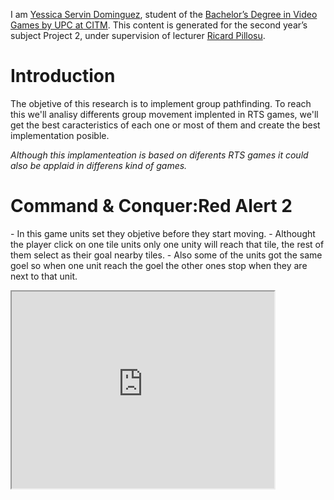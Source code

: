 
I am  <a href="https://www.linkedin.com/in/yessica-servin-dominguez-663175165/" >Yessica Servin Dominguez</a>, student of the <a href="https://www.citm.upc.edu/ing/estudis/graus-videojocs/">Bachelor’s Degree in Video Games by UPC at CITM</a>. 
This content is generated for the second year’s subject Project 2, under supervision of lecturer <a href="https://es.linkedin.com/in/ricardpillosu">Ricard Pillosu</a>.

<h1>Introduction</h1>
<p>The objetive of this research is to implement group pathfinding. To reach this we'll analisy differents group movement implented in RTS games, we'll get the best caracteristics of each one or most of them and create the best implementation posible.</p>
<i>Although this implamenteation is based on diferents RTS games it could also be applaid in differens kind of games.</i>

<h1>Command & Conquer:Red Alert 2</h1>
<p>
- In this game units set they objetive before they start moving.
- Althought the player click on one tile units only one unity will reach that tile, the rest of them select as their goal nearby tiles. 
- Also some of the units got the same goel so when one unit reach the goel the other ones stop when they are next to that unit.
 </p>
 
<iframe width="420" height="315" src="https://www.youtube.com/watch?v=ap3odnteoIs">
</iframe>
